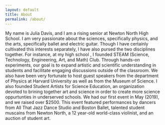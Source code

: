 ```yaml
---
layout: default
title: About
permalink: /about/
---
```


My name is Julia Davis, and I am a rising senior at Newton North High School. I am very passionate about the sciences, specifically physics, and the arts, specifically ballet and electric guitar. Though I have certainly cultivated this interests separately, I have also pursed the two disciplines together. For instance, at my high school , I founded STEAM (Science, Technology, Engineering, Art, and Math) Club. Through hands-on experiments, our goal is to expand artistic and scientific understanding in students and facilitate engaging discussions outside of the classroom. We also have been very fortunate to host guest speakers from the department of Physics at Harvard University as well as from the Museum of Science. I also founded Student Artists for Science Education, an organization devoted to brining together art and science in order to create more science oppurtunties in underserved schools. We had our first event in May (2019), and we raised over $2500. This event featured performances by dancers from All That Jazz Dance Studio and Boston Ballet, talented student muscains from Newton North, a 12 year-old world-class violinist, and an auction of student art. 
